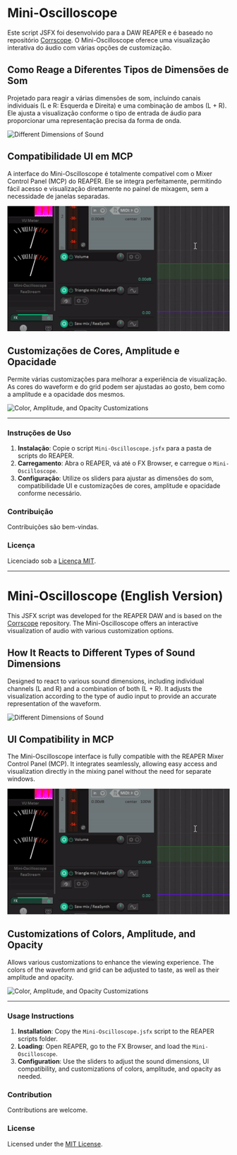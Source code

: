 # Mini-Oscilloscope

Este script JSFX foi desenvolvido para a DAW REAPER e é baseado no repositório [Corrscope](https://github.com/corrscope/corrscope). O Mini-Oscilloscope oferece uma visualização interativa do áudio com várias opções de customização.

## Como Reage a Diferentes Tipos de Dimensões de Som

Projetado para reagir a várias dimensões de som, incluindo canais individuais (L e R: Esquerda e Direita) e uma combinação de ambos (L + R). Ele ajusta a visualização conforme o tipo de entrada de áudio para proporcionar uma representação precisa da forma de onda.

![Different Dimensions of Sound](images/waveshapes.gif)

## Compatibilidade UI em MCP

A interface do Mini-Oscilloscope é totalmente compatível com o Mixer Control Panel (MCP) do REAPER. Ele se integra perfeitamente, permitindo fácil acesso e visualização diretamente no painel de mixagem, sem a necessidade de janelas separadas.

![UI Compatibility in MCP](images/MCP.gif)

## Customizações de Cores, Amplitude e Opacidade

Permite várias customizações para melhorar a experiência de visualização. As cores do waveform e do grid podem ser ajustadas ao gosto, bem como a amplitude e a opacidade dos mesmos.

![Color, Amplitude, and Opacity Customizations](images/colors-configs.gif)

---

### Instruções de Uso

1. **Instalação**: Copie o script `Mini-Oscilloscope.jsfx` para a pasta de scripts do REAPER.
2. **Carregamento**: Abra o REAPER, vá até o FX Browser, e carregue o `Mini-Oscilloscope`.
3. **Configuração**: Utilize os sliders para ajustar as dimensões do som, compatibilidade UI e customizações de cores, amplitude e opacidade conforme necessário.

### Contribuição

Contribuições são bem-vindas.

### Licença

Licenciado sob a [Licença MIT](LICENSE).

---

# Mini-Oscilloscope (English Version)

This JSFX script was developed for the REAPER DAW and is based on the [Corrscope](https://github.com/corrscope/corrscope) repository. The Mini-Oscilloscope offers an interactive visualization of audio with various customization options.

## How It Reacts to Different Types of Sound Dimensions

Designed to react to various sound dimensions, including individual channels (L and R) and a combination of both (L + R). It adjusts the visualization according to the type of audio input to provide an accurate representation of the waveform.

![Different Dimensions of Sound](images/waveshapes.gif)

## UI Compatibility in MCP

The Mini-Oscilloscope interface is fully compatible with the REAPER Mixer Control Panel (MCP). It integrates seamlessly, allowing easy access and visualization directly in the mixing panel without the need for separate windows.

![UI Compatibility in MCP](images/MCP.gif)

## Customizations of Colors, Amplitude, and Opacity

Allows various customizations to enhance the viewing experience. The colors of the waveform and grid can be adjusted to taste, as well as their amplitude and opacity.

![Color, Amplitude, and Opacity Customizations](images/colors-configs.gif)

---

### Usage Instructions

1. **Installation**: Copy the `Mini-Oscilloscope.jsfx` script to the REAPER scripts folder.
2. **Loading**: Open REAPER, go to the FX Browser, and load the `Mini-Oscilloscope`.
3. **Configuration**: Use the sliders to adjust the sound dimensions, UI compatibility, and customizations of colors, amplitude, and opacity as needed.

### Contribution

Contributions are welcome.

### License

Licensed under the [MIT License](LICENSE).
